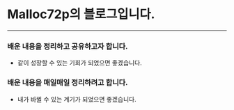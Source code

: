 # Malloc72p의 블로그입니다.

***

### 배운 내용을 정리하고 공유하고자 합니다.

* 같이 성장할 수 있는 기회가 되었으면 좋겠습니다.

### 배운 내용을 매일매일 정리하려고 합니다.

* 내가 바뀔 수 있는 계기가 되었으면 좋겠습니다.